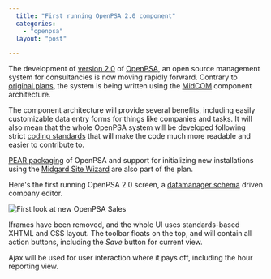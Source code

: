 ```yaml
---
  title: "First running OpenPSA 2.0 component"
  categories: 
    - "openpsa"
  layout: "post"

---
```

The development of [version 2.0][1] of [OpenPSA][2], an open source management system for consultancies is now moving rapidly forward. Contrary to [original plans][3], the system is being written using the [MidCOM][4] component architecture.

The component architecture will provide several benefits, including easily customizable data entry forms for things like companies and tasks. It will also mean that the whole OpenPSA system will be developed following strict [coding standards][5] that will make the code much more readable and easier to contribute to.

[PEAR packaging][6] of OpenPSA and support for initializing new installations using the [Midgard Site Wizard][7] are also part of the plan.

Here's the first running OpenPSA 2.0 screen, a [datamanager schema][8] driven company editor. 

![First look at new OpenPSA Sales](https://d2vqpl3tx84ay5.cloudfront.net/openpsa20_sales_firstscreen.jpg)

Iframes have been removed, and the whole UI uses standards-based XHTML and CSS layout. The toolbar floats on the top, and will contain all action buttons, including the _Save_ button for current view.

Ajax will be used for user interaction where it pays off, including the hour reporting view.

[1]: http://www.openpsa.org/development/version_20/
[2]: http://www.openpsa.org/
[3]: http://www.openpsa.org/development/version_20/core_spec.html
[4]: http://bergie.iki.fi/midcom-permalink-b091d0652432d63cbd717578e7133745
[5]: http://www.midgard-project.org/midcom-permalink-2e4394b43693dc6c5c6b7ae77037b4c3
[6]: http://bergie.iki.fi/midcom-permalink-1d067d321083390ec8a782d3ead0f34f
[7]: http://bergie.iki.fi/midcom-permalink-8928b46c23b862209f4c8e70c5fbd4e8
[8]: http://www.midgard-project.org/midcom-permalink-7cd14d19bbf0b9c8d31e6aceb0992eb9
